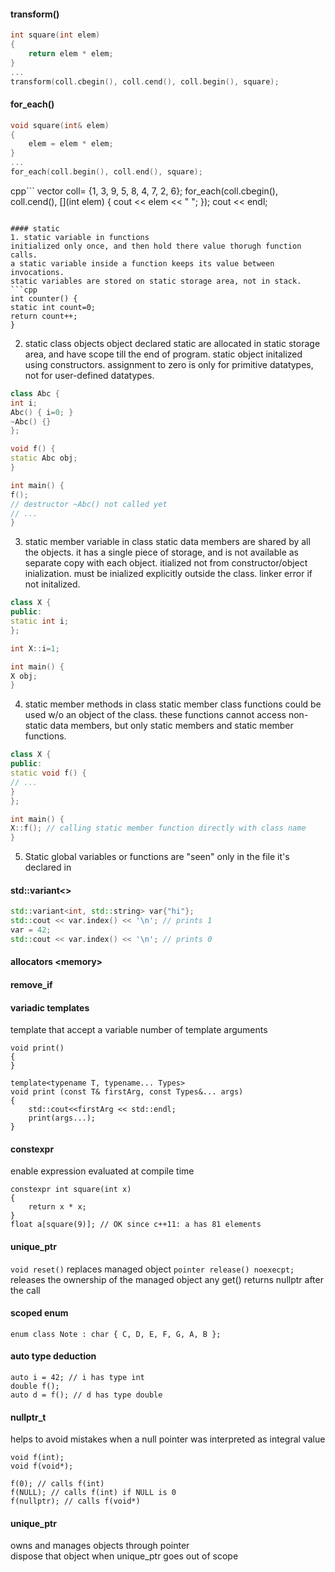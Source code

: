 

#### transform()
```cpp
int square(int elem)
{
    return elem * elem;
}
...
transform(coll.cbegin(), coll.cend(), coll.begin(), square);
```

#### for_each()
```cpp
void square(int& elem)
{
    elem = elem * elem;
}
...
for_each(coll.begin(), coll.end(), square);
```
cpp```
vector<int> coll= {1, 3, 9, 5, 8, 4, 7, 2, 6};
for_each(coll.cbegin(), coll.cend(), [](int elem) {
cout << elem << " ";
});
cout << endl;
```

#### static
1. static variable in functions
initialized only once, and then hold there value thorugh function calls.
a static variable inside a function keeps its value between invocations.
static variables are stored on static storage area, not in stack.
```cpp
int counter() {
static int count=0;
return count++;
}
```

2. static class objects
object declared static are allocated in static storage area, and have scope till the end of program.
static object initalized using constructors. assignment to zero is only for primitive datatypes, not for user-defined datatypes.
```cpp
class Abc {
int i;
Abc() { i=0; }
~Abc() {}
};

void f() {
static Abc obj;
}

int main() {
f();
// destructor ~Abc() not called yet
// ...
}
```

3. static member variable in class
static data members are shared by all the objects. it has a single piece of storage, and is not available as separate copy with each object. 
itialized not from constructor/object inialization.
must be inialized explicitly outside the class. linker error if not initalized.
```cpp
class X {
public:
static int i;
};

int X::i=1;

int main() {
X obj;
}
```

4. static member methods in class
static member class functions could be used w/o an object of the class.
these functions cannot access non-static data members, but only static members and static member functions.
```cpp
class X {
public:
static void f() {
// ...
}
};

int main() {
X::f(); // calling static member function directly with class name
}
```
5. Static global variables or functions
are "seen" only in the file it's declared in

#### std::variant<>
```cpp
std::variant<int, std::string> var{"hi"};
std::cout << var.index() << '\n'; // prints 1
var = 42;
std::cout << var.index() << '\n'; // prints 0
```
#### allocators \<memory\>


#### remove_if


#### variadic templates
template that accept a variable number of template arguments
```
void print()
{
}

template<typename T, typename... Types>
void print (const T& firstArg, const Types&... args)
{
    std::cout<<firstArg << std::endl;
    print(args...);
}
```  

#### constexpr  
enable expression evaluated at compile time
```
constexpr int square(int x)
{
    return x * x;
}
float a[square(9)]; // OK since c++11: a has 81 elements
```

#### unique_ptr
```void reset()```
replaces managed object
```pointer release() noexecpt;```
releases the ownership of the managed object
any get() returns nullptr after the call

#### scoped enum
```
enum class Note : char { C, D, E, F, G, A, B };
```

#### auto type deduction  
```
auto i = 42; // i has type int
double f();
auto d = f(); // d has type double
```

#### nullptr_t  
helps to avoid mistakes when a null pointer was interpreted as integral value  

```
void f(int);
void f(void*);

f(0); // calls f(int)
f(NULL); // calls f(int) if NULL is 0
f(nullptr); // calls f(void*)
```

#### unique_ptr  
owns and manages objects through pointer  
dispose that object when unique_ptr goes out of scope  
